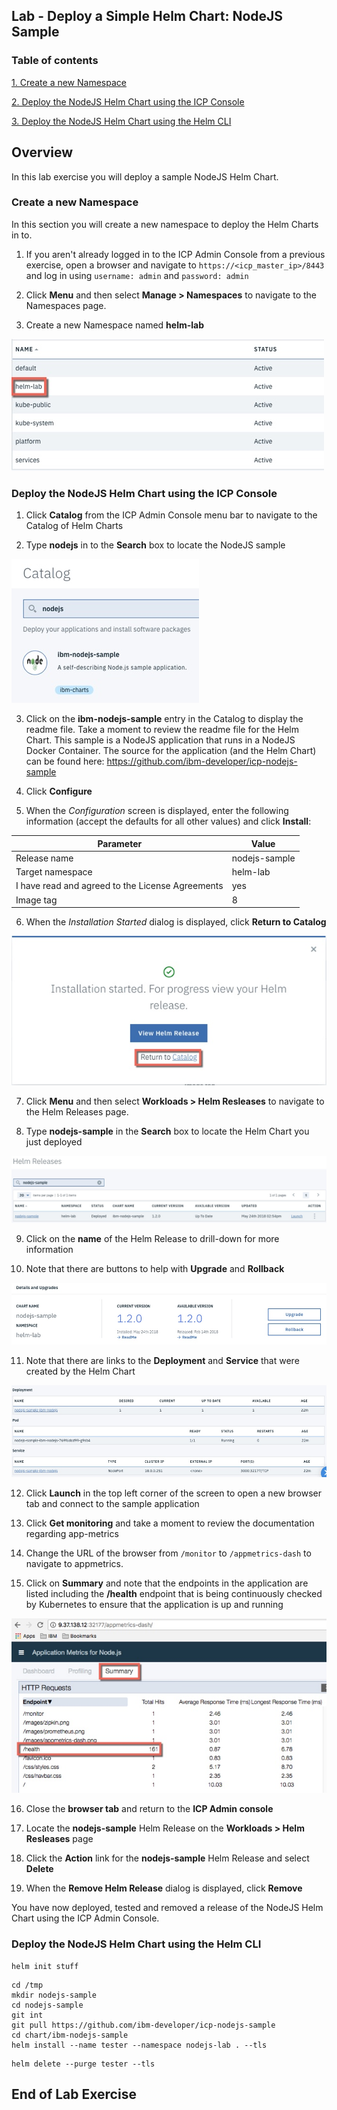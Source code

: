 Lab - Deploy a Simple Helm Chart: NodeJS Sample
---

### Table of contents
[1. Create a new Namespace](#namespace)

[2. Deploy the NodeJS Helm Chart using the ICP Console](#consoleDeploy)

[3. Deploy the NodeJS Helm Chart using the Helm CLI](#cmdDeploy)

## Overview
In this lab exercise you will deploy a sample NodeJS Helm Chart.

### Create a new Namespace <a name="namespace"></a>
In this section you will create a new namespace to deploy the Helm Charts in to.

1) If you aren't already logged in to the ICP Admin Console from a previous exercise, open a browser and navigate to `https://<icp_master_ip>/8443` and log in using `username: admin` and `password: admin`

2) Click **Menu** and then select **Manage > Namespaces** to navigate to the Namespaces page.

3) Create a new Namespace named **helm-lab**

![Namespace](images/helm101/namespace.jpg)

### Deploy the NodeJS Helm Chart using the ICP Console <a name="consoleDeploy"></a>
1) Click **Catalog** from the ICP Admin Console menu bar to navigate to the Catalog of Helm Charts

2) Type **nodejs** in to the **Search** box to locate the NodeJS sample

![Namespace](images/helm101/search.jpg)

3) Click on the **ibm-nodejs-sample** entry in the Catalog to display the readme file. Take a moment to review the readme file for the Helm Chart. This sample is a NodeJS application that runs in a NodeJS Docker Container. The source for the application (and the Helm Chart) can be found here: https://github.com/ibm-developer/icp-nodejs-sample

4) Click **Configure**

5) When the *Configuration* screen is displayed, enter the following information (accept the defaults for all other values) and click **Install**:

| Parameter       | Value |
| ------------- |-------------|
| Release name     | nodejs-sample |
| Target namespace      | helm-lab      |
| I have read and agreed to the License Agreements | yes      |
| Image tag | 8     |

6) When the *Installation Started* dialog is displayed, click **Return to Catalog**

![Installation Started](images/helm101/installationstarted.jpg)

7) Click **Menu** and then select **Workloads > Helm Resleases** to navigate to the Helm Releases page.

8) Type **nodejs-sample** in the **Search** box to locate the Helm Chart you just deployed

![Helm Release](images/helm101/helmrelease1.jpg)

9) Click on the **name** of the Helm Release to drill-down for more information

10) Note that there are buttons to help with **Upgrade** and **Rollback**

![Upgrade and Rollback](images/helm101/details.jpg)

11) Note that there are links to the **Deployment** and **Service** that were created by the Helm Chart

![Deployment and Service](images/helm101/deploymentdata.jpg)

12) Click **Launch** in the top left corner of the screen to open a new browser tab and connect to the sample application

13) Click **Get monitoring** and take a moment to review the documentation regarding app-metrics

14) Change the URL of the browser from `/monitor` to `/appmetrics-dash` to navigate to appmetrics.

15) Click on **Summary** and note that the endpoints in the application are listed including the **/health** endpoint that is being continuously checked by Kubernetes to ensure that the application is up and running

![Deployment and Service](images/helm101/appmetrics.jpg)

16) Close the **browser tab** and return to the **ICP Admin console**

17) Locate the **nodejs-sample** Helm Release on the **Workloads > Helm Resleases** page

18) Click the **Action** link for the **nodejs-sample** Helm Release and select **Delete**

19) When the **Remove Helm Release** dialog is displayed, click **Remove**

You have now deployed, tested and removed a release of the NodeJS Helm Chart using the ICP Admin Console.

### Deploy the NodeJS Helm Chart using the Helm CLI <a name="cmdDeploy"></a>

```
helm init stuff
```

```
cd /tmp
mkdir nodejs-sample
cd nodejs-sample
git int
git pull https://github.com/ibm-developer/icp-nodejs-sample
cd chart/ibm-nodejs-sample
helm install --name tester --namespace nodejs-lab . --tls
```

```
helm delete --purge tester --tls
```

## End of Lab Exercise
